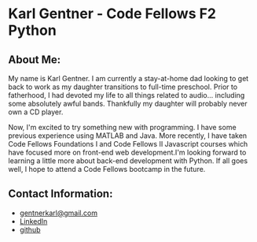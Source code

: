 # Karl Gentner - Code Fellows F2 Python

## About Me:

My name is Karl Gentner. I am currently a stay-at-home dad looking to get back to work as my daughter transitions to full-time preschool. Prior to fatherhood, I had devoted my life to all things related to audio... including some absolutely awful bands. Thankfully my daughter will probably never own a CD player. 


Now, I'm excited to try something new with programming. I have some previous experience using MATLAB and Java. More recently, I have taken Code Fellows Foundations I and Code Fellows II Javascript courses which have focused more on front-end web development.I'm looking forward to learning a little more about back-end development with Python. If all goes well, I hope to attend a Code Fellows bootcamp in the future.


## Contact Information:

* gentnerkarl@gmail.com
* [LinkedIn](https://www.linkedin.com/in/karlgentner)
* [github](https://github.com/kgentner)


